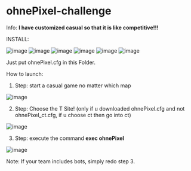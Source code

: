 # ohnePixel-challenge

Info: **I have customized casual so that it is like competitive!!!**


INSTALL:

![image](https://github.com/user-attachments/assets/0281b3b2-56db-40da-9226-842fa293e6a3)
![image](https://github.com/user-attachments/assets/6b47aad5-0c01-4b2b-ab7d-09ed797ed56a)
![image](https://github.com/user-attachments/assets/b71655cb-8bca-4b9f-a4c8-ed5d53486c7a)
![image](https://github.com/user-attachments/assets/2cf91c39-6aa1-4a9e-bbfc-3359d803c19c)
![image](https://github.com/user-attachments/assets/36ede536-b8bb-4615-94fb-8a753af50a29)
![image](https://github.com/user-attachments/assets/5a6620b1-4ee6-4109-aca7-a51ffe0e6934)

Just put ohnePixel.cfg in this Folder.




How to launch:

1. Step: start a casual game no matter which map


![image](https://github.com/user-attachments/assets/f40c32d0-9cb7-4368-ab95-6b47367e3328)


2. Step: Choose the T Site! (only if u downloaded ohnePixel.cfg and not ohnePixel_ct.cfg, if u choose ct then go into ct)

![image](https://github.com/user-attachments/assets/f8463ded-3877-4d44-a2b0-653fb18e4293)


3. Step: execute the command **exec ohnePixel**

![image](https://github.com/user-attachments/assets/39fdc0d0-499f-46ce-9ae0-6f0521d12390)



Note: If your team includes bots, simply redo step 3.




